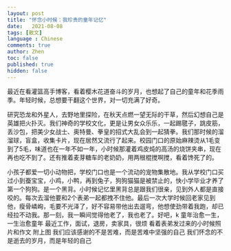 ```yaml
---
layout: post
title: "怀念小时候：我珍贵的童年记忆"
date:   2021-08-08
tags: [散文]
language : Chinese
comments: true
author: Zhen
toc: false
published: true
hidden: false
---
```

最近在看灌篮高手博客，看着樱木花道奋斗的岁月，也想起了自己的童年和花季雨季。年轻时候，总想要干翻这个世界，对一切充满了好奇。

研究恐龙和外星人，去野地里探险，在秋天点燃一望无际的干草，然后幻想自己是英雄把火扑灭。我们神奇的学校文化，更是让男女众乐乐，一起踢毽子，跳皮筋，丢沙包，把美少女战士、奥特曼、拳皇的招式大乱会到一起猜拳。我们那时候的溜溜球，盲盒，收集卡片，现在居然又流行了起来。校园门口的原始麻辣烫从1毛变到了5毛，味道也在一年不如一年，小时候那灌着鸡皮炖的高汤的烧饼夹串，现在再也吃不到了。还有推着麦芽糖车的老奶奶，用两根棍搅啊搅，看着馋死了的。

小孩子都爱一切小动物把，学校门口也是一个流动的宠物集散地。我从学校门口买过小到蚕宝宝，小鸡，小鸭，再到兔子，狗狗猫猫是被禁止的，快小学毕业才养了第一个狗狗。是一个黑背。小时候记忆里黑背总是跟我们很亲，见到外人都是直接咬的。每次去溜他要和2个表弟一起都拽不住他。最后一次大学时候回老家见到他，瘦骨嶙峋，毛要不光泽了，好不容易带他出去遛弯，他想使劲带着我跑，却已经拉不动我。那一刻，我一瞬间觉得他老了，我也老了。好吧，k
童年治愈一生，一生治愈童年
最近工作，面试，退房，卖家具，很烦
看着表弟发过来的小时候照片和作文 附上图
我们应该感谢的不是苦难，而是苦难中坚强的自己
我们怀念的不是逝去的岁月，而是年轻的自己

<!--stackedit_data:
eyJoaXN0b3J5IjpbMjEwODYzMzMzMiw4OTA4MTg1NTBdfQ==
-->
